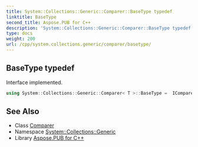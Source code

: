 ```yaml
---
title: System::Collections::Generic::Comparer::BaseType typedef
linktitle: BaseType
second_title: Aspose.PUB for C++
description: 'System::Collections::Generic::Comparer::BaseType typedef. Interface implemented in C++.'
type: docs
weight: 200
url: /cpp/system.collections.generic/comparer/basetype/
---
```

## BaseType typedef


Interface implemented.

```cpp
using System::Collections::Generic::Comparer< T >::BaseType =  IComparer<T>
```

## See Also

* Class [Comparer](../)
* Namespace [System::Collections::Generic](../../)
* Library [Aspose.PUB for C++](../../../)
